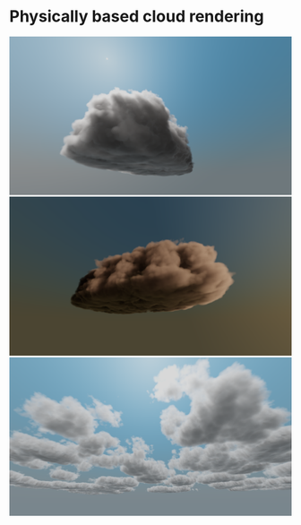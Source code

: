 # Physically based cloud rendering

![cumulus](/paper-images/mine/multiple_ambient/c_mutiple_ambient_cropped.png)
![sunset](/paper-images/mine/multiple_ambient/sunset_cropped.png)
![stratocumulus](/paper-images/mine/stratocumulus_cropped.png)
